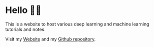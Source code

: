 # Hello 👋🏻

This is a website to host various deep learning and machine learning tutorials and notes.<br>

Visit my [Website](https://jordan-deklerk.com) and my [Github repository](https://github.com/jordandeklerk).
